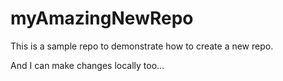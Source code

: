 # myAmazingNewRepo
This is a sample repo to demonstrate how to create a new repo.

And I can make changes locally too...

